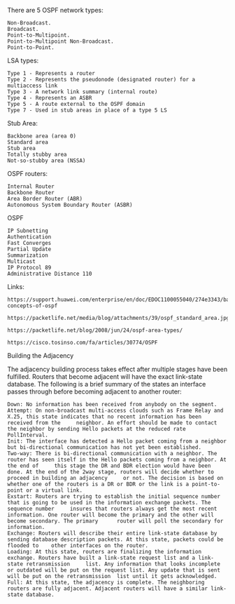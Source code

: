 There are 5 OSPF network types:

    Non-Broadcast.
    Broadcast.
    Point-to-Multipoint.
    Point-to-Multipoint Non-Broadcast.
    Point-to-Point.
    
LSA types:

    Type 1 - Represents a router
    Type 2 - Represents the pseudonode (designated router) for a multiaccess link
    Type 3 - A network link summary (internal route)
    Type 4 - Represents an ASBR
    Type 5 - A route external to the OSPF domain
    Type 7 - Used in stub areas in place of a type 5 LS
    
Stub Area:
    
    Backbone area (area 0)
    Standard area
    Stub area
    Totally stubby area
    Not-so-stubby area (NSSA)
    
 
OSPF routers:

    Internal Router
    Backbone Router
    Area Border Router (ABR)
    Autonomous System Boundary Router (ASBR)

OSPF
    
    IP Subnetting
    Authentication
    Fast Converges
    Partial Update
    Summarization
    Multicast
    IP Protocol 89
    Administrative Distance 110

   
Links:
    
    
    https://support.huawei.com/enterprise/en/doc/EDOC1100055040/274e3343/basic-concepts-of-ospf

    https://packetlife.net/media/blog/attachments/39/ospf_standard_area.jpg
    
    https://packetlife.net/blog/2008/jun/24/ospf-area-types/
    
    https://cisco.tosinso.com/fa/articles/30774/OSPF
    
    
    
 Building the Adjacency

The adjacency building process takes effect after multiple stages have been fulfilled. Routers that become adjacent will have the exact link-state database. The following is a brief summary of the states an interface passes through before becoming adjacent to another router:

    Down: No information has been received from anybody on the segment.
    Attempt: On non-broadcast multi-access clouds such as Frame Relay and X.25, this state indicates that no recent information has been received from the     neighbor. An effort should be made to contact the neighbor by sending Hello packets at the reduced rate PollInterval.
    Init: The interface has detected a Hello packet coming from a neighbor but bi-directional communication has not yet been established.
    Two-way: There is bi-directional communication with a neighbor. The router has seen itself in the Hello packets coming from a neighbor. At the end of     this stage the DR and BDR election would have been done. At the end of the 2way stage, routers will decide whether to proceed in building an adjacency     or not. The decision is based on whether one of the routers is a DR or BDR or the link is a point-to-point or a virtual link.
    Exstart: Routers are trying to establish the initial sequence number that is going to be used in the information exchange packets. The sequence number     insures that routers always get the most recent information. One router will become the primary and the other will become secondary. The primary      router will poll the secondary for information.
    Exchange: Routers will describe their entire link-state database by sending database description packets. At this state, packets could be flooded to    other interfaces on the router.
    Loading: At this state, routers are finalizing the information exchange. Routers have built a link-state request list and a link-state retransmission     list. Any information that looks incomplete or outdated will be put on the request list. Any update that is sent will be put on the retransmission  list until it gets acknowledged.
    Full: At this state, the adjacency is complete. The neighboring routers are fully adjacent. Adjacent routers will have a similar link-state database.

